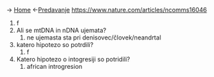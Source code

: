 → [Home](3.%20Letnik/1.Semester/Evolucijska%20in%20populacijska%20genomika/Uvod.md)
←[Predavanje](Drugo_Predavanje.md)
https://www.nature.com/articles/ncomms16046
1. f
2. Ali se mtDNA in nDNA ujemata?
	1. ne ujemasta sta pri denisovec/človek/neandrtal
3. katero hipotezo so potrdili?
	1. f
4. Katero hipotezo o intogresiji so potridili?
	1. african introgresion
